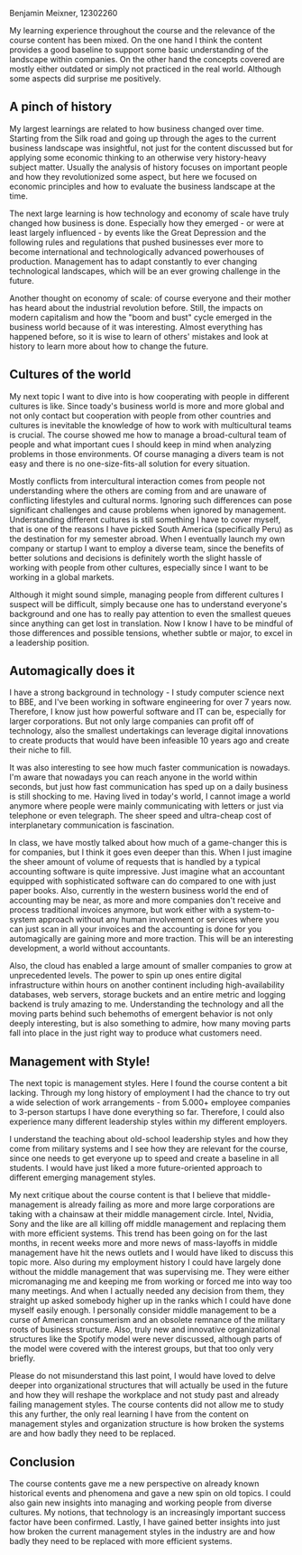 Benjamin Meixner, 12302260

My learning experience throughout the course and the relevance of the course content has been mixed. On the one hand I think the content provides a good baseline to support some basic understanding of the landscape within companies. On the other hand the concepts covered are mostly either outdated or simply not practiced in the real world. Although some aspects did surprise me positively.

## A pinch of history

My largest learnings are related to how business changed over time. Starting from the Silk road and going up through the ages to the current business landscape was insightful, not just for the content discussed but for applying some economic thinking to an otherwise very history-heavy subject matter. Usually the analysis of history focuses on important people and how they revolutionized some aspect, but here we focused on economic principles and how to evaluate the business landscape at the time.

The next large learning is how technology and economy of scale have truly changed how business is done. Especially how they emerged - or were at least largely influenced - by events like the Great Depression and the following rules and regulations that pushed businesses ever more to become international and technologically advanced powerhouses of production. Management has to adapt constantly to ever changing technological landscapes, which will be an ever growing challenge in the future.

Another thought on economy of scale: of course everyone and their mother has heard about the industrial revolution before. Still, the impacts on modern capitalism and how the "boom and bust" cycle emerged in the business world because of it was interesting. Almost everything has happened before, so it is wise to learn of others' mistakes and look at history to learn more about how to change the future.

## Cultures of the world

My next topic I want to dive into is how cooperating with people in different cultures is like. Since toady's business world is more and more global and not only contact but cooperation with people from other countries and cultures is inevitable the knowledge of how to work with multicultural teams is crucial. The course showed me how to manage a broad-cultural team of people and what important cues I should keep in mind when analyzing problems in those environments. Of course managing a divers team is not easy and there is no one-size-fits-all solution for every situation. 

Mostly conflicts from intercultural interaction comes from people not understanding where the others are coming from and are unaware of conflicting lifestyles and cultural norms. Ignoring such differences can pose significant challenges and cause problems when ignored by management. Understanding different cultures is still something I have to cover myself, that is one of the reasons I have picked South America (specifically Peru) as the destination for my semester abroad. When I eventually launch my own company or startup I want to employ a diverse team, since the benefits of better solutions and decisions is definitely worth the slight hassle of working with people from other cultures, especially since I want to be working in a global markets.

Although it might sound simple, managing people from different cultures I suspect will be difficult, simply because one has to understand everyone's background and one has to really pay attention to even the smallest queues since anything can get lost in translation. Now I know I have to be mindful of those differences and possible tensions, whether subtle or major, to excel in a leadership position.

## Automagically does it

I have a strong background in technology - I study computer science next to BBE, and I've been working in software engineering for over 7 years now. Therefore, I know just how powerful software and IT can be, especially for larger corporations. But not only large companies can profit off of technology, also the smallest undertakings can leverage digital innovations to create products that would have been infeasible 10 years ago and create their niche to fill.

It was also interesting to see how much faster communication is nowadays. I'm aware that nowadays you can reach anyone in the world within seconds, but just how fast communication has sped up on a daily business is still shocking to me. Having lived in today's world, I cannot image a world anymore where people were mainly communicating with letters or just via telephone or even telegraph. The sheer speed and ultra-cheap cost of interplanetary communication is fascination.

In class, we have mostly talked about how much of a game-changer this is for companies, but I think it goes even deeper than this. When I just imagine the sheer amount of volume of requests that is handled by a typical accounting software is quite impressive. Just imagine what an accountant equipped with sophisticated software can do compared to one with just paper books. Also, currently in the western business world the end of accounting may be near, as more and more companies don't receive and process traditional invoices anymore, but work either with a system-to-system approach without any human involvement or services where you can just scan in all your invoices and the accounting is done for you automagically are gaining more and more traction. This will be an interesting development, a world without accountants. 

Also, the cloud has enabled a large amount of smaller companies to grow at unprecedented levels. The power to spin up ones entire digital infrastructure within hours on another continent including high-availability databases, web servers, storage buckets and an entire metric and logging backend is truly amazing to me. Understanding the technology and all the moving parts behind such behemoths of emergent behavior is not only deeply interesting, but is also something to admire, how many moving parts fall into place in the just right way to produce what customers need.

## Management with Style!

The next topic is management styles. Here I found the course content a bit lacking. Through my long history of employment I had the chance to try out a wide selection of work arrangements - from 5.000+ employee companies to 3-person startups I have done everything so far. Therefore, I could also experience many different leadership styles within my different employers. 

I understand the teaching about old-school leadership styles and how they come from military systems and I see how they are relevant for the course, since one needs to get everyone up to speed and create a baseline in all students. I would have just liked a more future-oriented approach to different emerging management styles. 

My next critique about the course content is that I believe that middle-management is already failing as more and more large corporations are taking with a chainsaw at their middle management circle. Intel, Nvidia, Sony and the like are all killing off middle management and replacing them with more efficient systems. This trend has been going on for the last months, in recent weeks more and more news of mass-layoffs in middle management have hit the news outlets and I would have liked to discuss this topic more. Also during my employment history I could have largely done without the middle management that was supervising me. They were either micromanaging me and keeping me from working or forced me into way too many meetings. And when I actually needed any decision from them, they straight up asked somebody higher up in the ranks which I could have done myself easily enough. I personally consider middle management to be a curse of American consumerism and an obsolete remnance of the military roots of business structure. Also, truly new and innovative organizational structures like the Spotify model were never discussed, although parts of the model were covered with the interest groups, but that too only very briefly. 

Please do not misunderstand this last point, I would have loved to delve deeper into organizational structures that will actually be used in the future and how they will reshape the workplace and not study past and already failing management styles. The course contents did not allow me to study this any further, the only real learning I have from the content on management styles and organization structure is how broken the systems are and how badly they need to be replaced.

## Conclusion
The course contents gave me a new perspective on already known historical events and phenomena and gave a new spin on old topics. I could also gain new insights into managing and working people from diverse cultures. My notions, that technology is an increasingly important success factor have been confirmed. Lastly, I have gained better insights into just how broken the current management styles in the industry are and how badly they need to be replaced with more efficient systems. 
